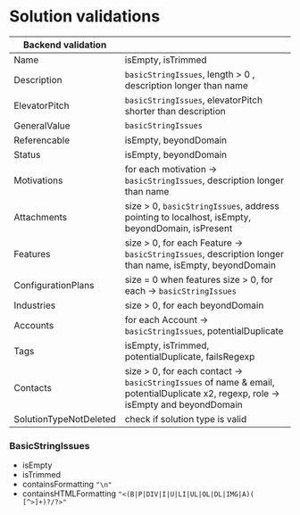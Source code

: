 # Solution validations





|Backend validation| |
|---|---|
Name|isEmpty, isTrimmed
Description|`basicStringIssues`, length > 0 , description longer than name
ElevatorPitch|`basicStringIssues`, elevatorPitch shorter than description
GeneralValue|`basicStringIssues`
Referencable|isEmpty, beyondDomain
Status|isEmpty, beyondDomain
Motivations|for each motivation -> `basicStringIssues`, description longer than name
Attachments|size > 0, `basicStringIssues`, address pointing to localhost, isEmpty, beyondDomain, isPresent
Features|size > 0, for each Feature -> `basicStringIssues`, description longer than name, isEmpty, beyondDomain
ConfigurationPlans|size = 0 when features size > 0, for each -> `basicStringIssues`
Industries|size > 0, for each beyondDomain
Accounts|for each Account -> `basicStringIssues`, potentialDuplicate
Tags|isEmpty, isTrimmed, potentialDuplicate, failsRegexp
Contacts|size > 0, for each contact -> `basicStringIssues` of name & email, potentialDuplicate x2, regexp, role -> isEmpty and beyondDomain
SolutionTypeNotDeleted|check if solution type is valid



### BasicStringIssues
- isEmpty
- isTrimmed
- containsFormatting `"\n"`
- containsHTMLFormatting  `"<(B|P|DIV|I|U|LI|UL|OL|DL|IMG|A)( [^>]+)?/?>"`
